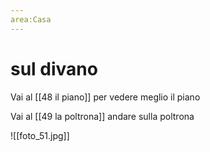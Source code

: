 ```yaml
---
area:Casa
---
```

# sul divano

Vai al [[48 il piano]] per vedere meglio il piano

Vai al [[49 la poltrona]] andare sulla poltrona

![[foto_51.jpg]]